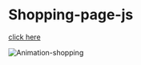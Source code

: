 # Shopping-page-js

[click here](https://meltem-fs.github.io/Shopping-page-js/)


![Animation-shopping](https://user-images.githubusercontent.com/101893145/195180200-50be256b-f829-4770-9da5-f691a3da15d6.gif)
